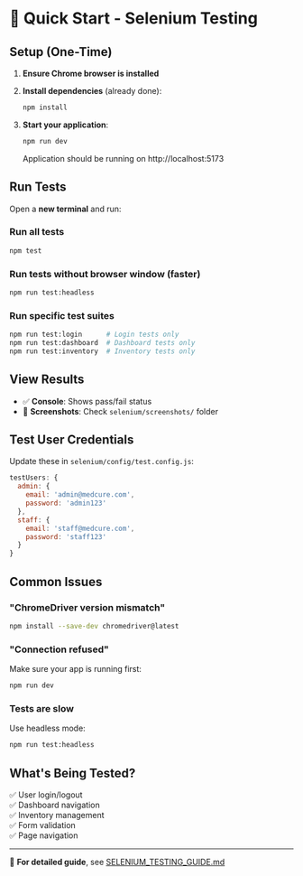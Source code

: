 # 🎯 Quick Start - Selenium Testing

## Setup (One-Time)

1. **Ensure Chrome browser is installed**

2. **Install dependencies** (already done):
   ```bash
   npm install
   ```

3. **Start your application**:
   ```bash
   npm run dev
   ```
   Application should be running on http://localhost:5173

## Run Tests

Open a **new terminal** and run:

### Run all tests
```bash
npm test
```

### Run tests without browser window (faster)
```bash
npm run test:headless
```

### Run specific test suites
```bash
npm run test:login      # Login tests only
npm run test:dashboard  # Dashboard tests only
npm run test:inventory  # Inventory tests only
```

## View Results

- ✅ **Console**: Shows pass/fail status
- 📸 **Screenshots**: Check `selenium/screenshots/` folder

## Test User Credentials

Update these in `selenium/config/test.config.js`:

```javascript
testUsers: {
  admin: {
    email: 'admin@medcure.com',
    password: 'admin123'
  },
  staff: {
    email: 'staff@medcure.com',
    password: 'staff123'
  }
}
```

## Common Issues

### "ChromeDriver version mismatch"
```bash
npm install --save-dev chromedriver@latest
```

### "Connection refused"
Make sure your app is running first:
```bash
npm run dev
```

### Tests are slow
Use headless mode:
```bash
npm run test:headless
```

## What's Being Tested?

✅ User login/logout  
✅ Dashboard navigation  
✅ Inventory management  
✅ Form validation  
✅ Page navigation

---

📖 **For detailed guide**, see [SELENIUM_TESTING_GUIDE.md](./SELENIUM_TESTING_GUIDE.md)
